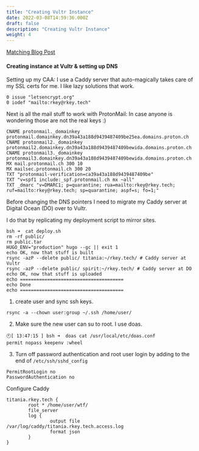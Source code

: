```yaml
---
title: "Creating Vultr Instance"
date: 2022-03-08T14:59:36.000Z
draft: false
description: "Creating Vultr Instance"
weight: 4
---
```


[Matching Blog Post](/blog/2022/03/16/creating_vultr_instance/)

#### Creating instance at Vultr & setting up DNS

Setting up my CAA: I use a Caddy server that auto-magically takes care of my SSL certs for me. I like lazy solutions that work.

```
0 issue "letsencrypt.org"
0 iodef "mailto:rkey@rkey.tech"
```

Next is all the mail stuff to work with ProtonMail: In case anyone is wondering those are not the real keys :)

```
CNAME protonmail._domainkey protonmail.domainkey.dn39a43a188d9439487409be25ea.domains.proton.ch
CNAME protonmail2._domainkey protonmail2.domainkey.dn39a43a188d9439487409bewida.domains.proton.ch
CNAME protonmail3._domainkey protonmail3.domainkey.dn39a43a188d9439487409bewida.domains.proton.ch
MX mail.protonmail.ch 300 10
MX mailsec.protonmail.ch 300 20
TXT "protonmail-verification=ca39a43a188d9439487409be"
TXT "v=spf1 include:_spf.protonmail.ch mx ~all"
TXT _dmarc "v=DMARC1; p=quarantine; rua=mailto:rkey@rkey.tech; ruf=mailto:rkey@rkey.tech; sp=quarantine; aspf=s; fo=1;"
```

Before changing the DNS pointers I need to migrate my Caddy server at Digital Ocean (DO) over to Vultr.

I do that by replicating my deployment script to mirror sites.

```
bsh ➜  cat deploy.sh
rm -rf public/
rm public.tar
HUGO_ENV="production" hugo --gc || exit 1
echo OK, now that stuff is built
rsync -azP --delete public/ titania:~/rkey.tech/ # Caddy server at Vultr
rsync -azP --delete public/ spirit:~/rkey.tech/ # Caddy server at DO
echo OK, now that stuff is uploaded
echo ======================================
echo Done
echo ======================================
```

1. create user and sync ssh keys.

  ```
  rsync -a --chown user:group ~/.ssh /home/user/
  ```

2. Make sure the new user can su to root. I use doas.

  ```
  🕙[ 13:47:15 ] bsh ➜  doas cat /usr/local/etc/doas.conf
  permit nopass keepenv :wheel
  ```

3. Turn off password authentication and root user login by adding to the end of `/etc/ssh/sshd_config`

  ```
  PermitRootLogin no
  PasswordAuthentication no
  ```

  Configure Caddy

```
titania.rkey.tech {
        root * /home/user/wtf/
        file_server
        log {
                output file /var/log/caddy/titania.rkey.tech.access.log
                format json
        }
}
```

